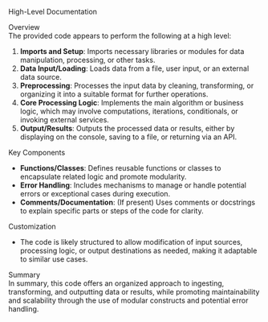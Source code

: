 High-Level Documentation

Overview  
The provided code appears to perform the following at a high level:

1. **Imports and Setup**: Imports necessary libraries or modules for data manipulation, processing, or other tasks.
2. **Data Input/Loading**: Loads data from a file, user input, or an external data source.
3. **Preprocessing**: Processes the input data by cleaning, transforming, or organizing it into a suitable format for further operations.
4. **Core Processing Logic**: Implements the main algorithm or business logic, which may involve computations, iterations, conditionals, or invoking external services.
5. **Output/Results**: Outputs the processed data or results, either by displaying on the console, saving to a file, or returning via an API.

Key Components

- **Functions/Classes**: Defines reusable functions or classes to encapsulate related logic and promote modularity.
- **Error Handling**: Includes mechanisms to manage or handle potential errors or exceptional cases during execution.
- **Comments/Documentation**: (If present) Uses comments or docstrings to explain specific parts or steps of the code for clarity.

Customization

- The code is likely structured to allow modification of input sources, processing logic, or output destinations as needed, making it adaptable to similar use cases.

Summary  
In summary, this code offers an organized approach to ingesting, transforming, and outputting data or results, while promoting maintainability and scalability through the use of modular constructs and potential error handling.
